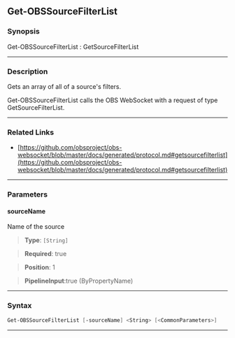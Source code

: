 Get-OBSSourceFilterList
-----------------------
### Synopsis
Get-OBSSourceFilterList : GetSourceFilterList

---
### Description

Gets an array of all of a source's filters.


Get-OBSSourceFilterList calls the OBS WebSocket with a request of type GetSourceFilterList.

---
### Related Links
* [https://github.com/obsproject/obs-websocket/blob/master/docs/generated/protocol.md#getsourcefilterlist](https://github.com/obsproject/obs-websocket/blob/master/docs/generated/protocol.md#getsourcefilterlist)



---
### Parameters
#### **sourceName**

Name of the source



> **Type**: ```[String]```

> **Required**: true

> **Position**: 1

> **PipelineInput**:true (ByPropertyName)



---
### Syntax
```PowerShell
Get-OBSSourceFilterList [-sourceName] <String> [<CommonParameters>]
```
---
